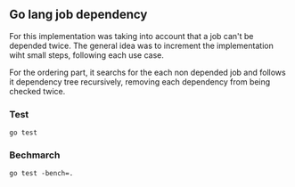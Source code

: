 ## Go lang job dependency

For this implementation was taking into account that a job can't be depended twice.
The general idea was to increment the implementation wiht small steps, following each use case.

For the ordering part, it searchs for the each non depended job and follows it dependency tree recursively, removing each dependency from being checked twice.

### Test

```
go test
```

### Bechmarch

```
go test -bench=.
```
